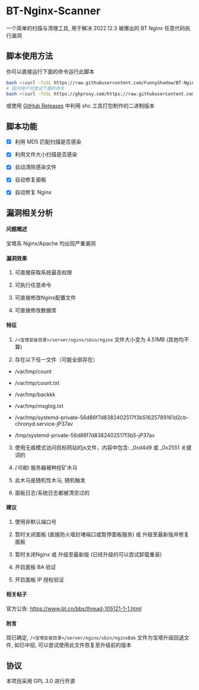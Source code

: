   # BT-Nginx-Scanner
一个简单的扫描与清理工具, 用于解决 2022.12.3 被爆出的 BT Nginx 任意代码执行漏洞

## 脚本使用方法

你可以直接运行下面的命令运行此脚本

```bash
bash <(curl -fsSL https://raw.githubusercontent.com/FunnyShadow/BT-Nginx-Scanner/main/start.sh)
# 国内用户可尝试下面的命令
bash <(curl -fsSL https://ghproxy.com/https://raw.githubusercontent.com/FunnyShadow/BT-Nginx-Scanner/main/start.sh)
```

或使用 [GitHub Releases](https://github.com/FunnyShadow/BT-Nginx-Scanner/releases) 中利用 shc 工具打包制作的二进制版本

## 脚本功能
- [x] 利用 MD5 匹配扫描是否感染

- [x] 利用文件大小扫描是否感染

- [x] 自动清除感染文件

- [x] 自动修复面板

- [x] 自动修复 Nginx

## 漏洞相关分析

#### 问题概述
宝塔系 Nginx/Apache 均出现严重漏洞

#### 漏洞效果
1. 可直接获取系统最高权限

2. 可执行任意命令

3. 可直接修改Nginx配置文件

4. 可直接修改数据库

#### 特征
1. `/<宝塔安装目录>/server/nginx/sbin/nginx` 文件大小变为 4.51MB (其他均不算)

2. 存在以下任一文件（可能全部存在）

  - /var/tmp/count

  - /var/tmp/count.txt

  - /var/tmp/backkk

  - /var/tmp/msglog.txt

  - /var/tmp/systemd-private-56d86f7d8382402517f3b51625789161d2cb-chronyd.service-jP37av

  - /tmp/systemd-private-56d86f7d8382402517f3b5-jP37av

3. 使用无痕模式访问目标网站的js文件，内容中包含: _0xd4d9 或 _0x2551 关键词的

4. *(可能)* 服务器被种挖矿木马

5. 此木马是随机性木马, 随机触发

6. 面板日志/系统日志都被清空过的

#### 建议
1. 使用非默认端口号

2. 暂时关闭面板 (直接防火墙封堵端口或暂停面板服务) 或 升级至最新版并修复面板

3. 暂时关闭Nginx 或 升级至最新版 (已经升级的可以尝试卸载重装)

4. 开启面板 BA 验证

5. 开启面板 IP 授权验证

#### 相关帖子
官方公告: https://www.bt.cn/bbs/thread-105121-1-1.html

#### 附言
现已确定, `/<宝塔安装目录>/server/nginx/sbin/nginxBak` 文件为宝塔升级回退文件, 如已中招, 可以尝试使用此文件恢复至升级前的版本

## 协议
本项目采用 GPL 3.0 进行开源

